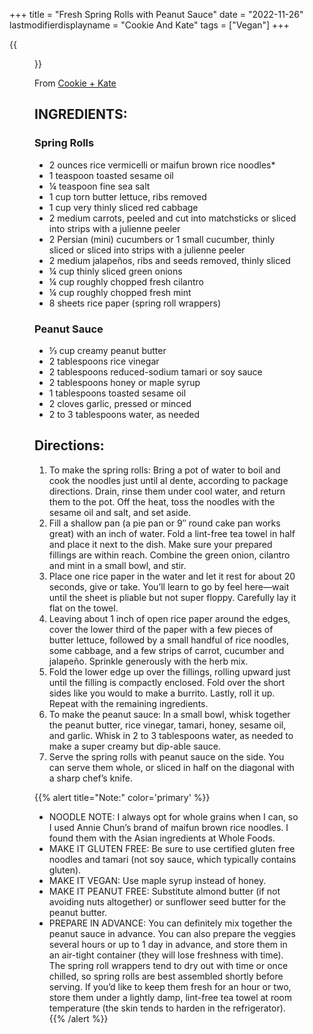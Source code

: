 +++
title = "Fresh Spring Rolls with Peanut Sauce"
date = "2022-11-26"
lastmodifierdisplayname = "Cookie And Kate"
tags = ["Vegan"]
+++

{{<figure src="/images/fresh-spring-rolls-recipe-4-768x1154.jpg">}}

From [Cookie + Kate](https://cookieandkate.com/fresh-spring-rolls-recipe/)

## INGREDIENTS:

### Spring Rolls
* 2 ounces rice vermicelli or maifun brown rice noodles*
* 1 teaspoon toasted sesame oil
* ¼ teaspoon fine sea salt
* 1 cup torn butter lettuce, ribs removed
* 1 cup very thinly sliced red cabbage
* 2 medium carrots, peeled and cut into matchsticks or sliced into strips with a julienne peeler
* 2 Persian (mini) cucumbers or 1 small cucumber, thinly sliced or sliced into strips with a julienne peeler
* 2 medium jalapeños, ribs and seeds removed, thinly sliced
* ¼ cup thinly sliced green onions
* ¼ cup roughly chopped fresh cilantro
* ¼ cup roughly chopped fresh mint
* 8 sheets rice paper (spring roll wrappers)
### Peanut Sauce
* ⅓ cup creamy peanut butter
* 2 tablespoons rice vinegar
* 2 tablespoons reduced-sodium tamari or soy sauce
* 2 tablespoons honey or maple syrup
* 1 tablespoons toasted sesame oil
* 2 cloves garlic, pressed or minced
* 2 to 3 tablespoons water, as needed

## Directions:

1. To make the spring rolls: Bring a pot of water to boil and cook the noodles just until al dente, according to package directions. Drain, rinse them under cool water, and return them to the pot. Off the heat, toss the noodles with the sesame oil and salt, and set aside.
1. Fill a shallow pan (a pie pan or 9″ round cake pan works great) with an inch of water. Fold a lint-free tea towel in half and place it next to the dish. Make sure your prepared fillings are within reach. Combine the green onion, cilantro and mint in a small bowl, and stir.
1. Place one rice paper in the water and let it rest for about 20 seconds, give or take. You’ll learn to go by feel here—wait until the sheet is pliable but not super floppy. Carefully lay it flat on the towel.
1. Leaving about 1 inch of open rice paper around the edges, cover the lower third of the paper with a few pieces of butter lettuce, followed by a small handful of rice noodles, some cabbage, and a few strips of carrot, cucumber and jalapeño. Sprinkle generously with the herb mix.
1. Fold the lower edge up over the fillings, rolling upward just until the filling is compactly enclosed. Fold over the short sides like you would to make a burrito. Lastly, roll it up. Repeat with the remaining ingredients.
1. To make the peanut sauce: In a small bowl, whisk together the peanut butter, rice vinegar, tamari, honey, sesame oil, and garlic. Whisk in 2 to 3 tablespoons water, as needed to make a super creamy but dip-able sauce.
1. Serve the spring rolls with peanut sauce on the side. You can serve them whole, or sliced in half on the diagonal with a sharp chef’s knife.

{{%  alert title="Note:" color='primary' %}}
* NOODLE NOTE: I always opt for whole grains when I can, so I used Annie Chun’s brand of maifun brown rice noodles. I found them with the Asian ingredients at Whole Foods.
* MAKE IT GLUTEN FREE: Be sure to use certified gluten free noodles and tamari (not soy sauce, which typically contains gluten).
* MAKE IT VEGAN: Use maple syrup instead of honey.
* MAKE IT PEANUT FREE: Substitute almond butter (if not avoiding nuts altogether) or sunflower seed butter for the peanut butter.
* PREPARE IN ADVANCE: You can definitely mix together the peanut sauce in advance. You can also prepare the veggies several hours or up to 1 day in advance, and store them in an air-tight container (they will lose freshness with time). The spring roll wrappers tend to dry out with time or once chilled, so spring rolls are best assembled shortly before serving. If you’d like to keep them fresh for an hour or two, store them under a lightly damp, lint-free tea towel at room temperature (the skin tends to harden in the refrigerator).
{{% /alert %}}
